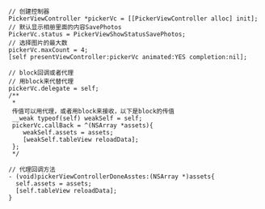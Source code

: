 
    // 创建控制器
    PickerViewController *pickerVc = [[PickerViewController alloc] init];
    // 默认显示相册里面的内容SavePhotos
    PickerVc.status = PickerViewShowStatusSavePhotos;
    // 选择图片的最大数
    pickerVc.maxCount = 4; 
    [self presentViewController:pickerVc animated:YES completion:nil];
    
    // block回调或者代理
    // 用block来代替代理
    pickerVc.delegate = self;    
    /**
     *
     传值可以用代理，或者用block来接收，以下是block的传值
     __weak typeof(self) weakSelf = self;
     pickerVc.callBack = ^(NSArray *assets){
        weakSelf.assets = assets;
        [weakSelf.tableView reloadData];
     };
     */    

    // 代理回调方法
    - (void)pickerViewControllerDoneAsstes:(NSArray *)assets{
      self.assets = assets;
      [self.tableView reloadData];
    }

